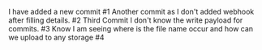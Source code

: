 I have added a new commit #1
Another commit as I don't added webhook after filling details. #2
Third Commit I don't know the write payload for commits. #3
Know I am seeing where is the file name occur and how can we upload to any storage #4
